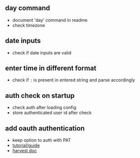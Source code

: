 ## day command

- document 'day' command in readme
- check timezone

## date inputs

- check if date inputs are valid

## enter time in different format

- check if `:` is present in entered string and parse accordingly

## auth check on startup

- check auth after loading config
- store authenticated user id after check

## add oauth authentication

- keep option to auth with PAT
- [tutorial/guide](https://thecodebarbarian.com/oauth-in-nodejs-cli-apps.html)
- [harvest doc](https://help.getharvest.com/api-v2/authentication-api/authentication/authentication/#for-client-side-applications)
